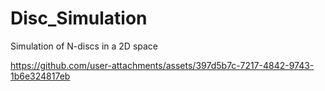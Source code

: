 # Disc_Simulation
Simulation of N-discs in a 2D space


https://github.com/user-attachments/assets/397d5b7c-7217-4842-9743-1b6e324817eb

